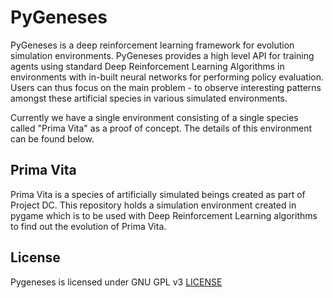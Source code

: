 # PyGeneses

PyGeneses is a deep reinforcement learning framework for evolution simulation environments. PyGeneses provides a high level API for training agents using standard Deep Reinforcement Learning Algorithms in environments with in-built neural networks for performing policy evaluation. Users can thus focus on the main problem - to observe interesting patterns amongst these artificial species in various simulated environments.

Currently we have a single environment consisting of a single species called "Prima Vita" as a proof of concept. The details of this environment can be found below.

## Prima Vita

Prima Vita is a species of artificially simulated beings created as part of Project DC. This repository holds a simulation environment created in pygame which is to be used with Deep Reinforcement Learning algorithms to find out the evolution of Prima Vita.

## License

Pygeneses is licensed under GNU GPL v3 [LICENSE](LICENSE.md)
